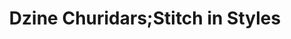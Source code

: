 ---
title: "Dzine Churidars;Stitch in Styles"
url: /vazhakulam/dzine-churidars-stitch-in-styles/
shop: clothes
---